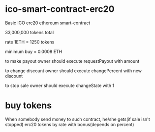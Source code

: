 # ico-smart-contract-erc20
Basic ICO erc20 ethereum smart-contract

33,000,000 tokens total

rate 1ETH = 1250 tokens

minimum buy = 0.0008 ETH

to make payout owner should execute requestPayout with amount

to change discount owner should execute changePercent with new discount

to stop sale owner should execute changeState with 1

# buy tokens
When somebody send money to such contract, he/she gets(if sale isn't stopped) erc20 tokens by rate with bonus(depends on percent)

